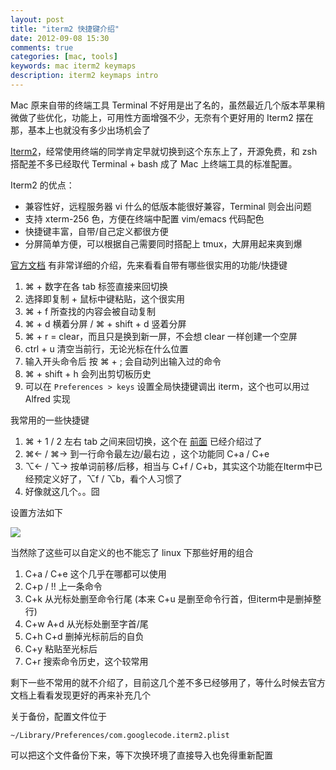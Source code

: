 ```yaml
---
layout: post
title: "iterm2 快捷键介绍"
date: 2012-09-08 15:30
comments: true
categories: [mac, tools]
keywords: mac iterm2 keymaps
description: iterm2 keymaps intro
---
```

Mac 原来自带的终端工具 Terminal 不好用是出了名的，虽然最近几个版本苹果稍微做了些优化，功能上，可用性方面增强不少，无奈有个更好用的 Iterm2 摆在那，基本上也就没有多少出场机会了

[Iterm2](http://www.iterm2.com/)，经常使用终端的同学肯定早就切换到这个东东上了，开源免费，和 zsh 搭配差不多已经取代 Terminal + bash 成了 Mac 上终端工具的标准配置。
<!--more-->
Iterm2 的优点：

- 兼容性好，远程服务器 vi 什么的低版本能很好兼容，Terminal 则会出问题
- 支持 xterm-256 色，方便在终端中配置 vim/emacs 代码配色
- 快捷键丰富，自带/自己定义都很方便
- 分屏简单方便，可以根据自己需要同时搭配上 tmux，大屏用起来爽到爆

[官方文档](http://www.iterm2.com/#/section/documentation) 有非常详细的介绍，先来看看自带有哪些很实用的功能/快捷键

1. ⌘ + 数字在各 tab 标签直接来回切换
2. 选择即复制 + 鼠标中键粘贴，这个很实用
3. ⌘ + f 所查找的内容会被自动复制
4. ⌘ + d 横着分屏 / ⌘ + shift + d 竖着分屏
5. ⌘ + r = clear，而且只是换到新一屏，不会想 clear 一样创建一个空屏
6. ctrl + u 清空当前行，无论光标在什么位置
7. 输入开头命令后 按 ⌘ + ; 会自动列出输入过的命令
8. ⌘ + shift + h 会列出剪切板历史
9. 可以在 `Preferences > keys` 设置全局快捷键调出 iterm，这个也可以用过 Alfred 实现

我常用的一些快捷键

1. ⌘ + 1 / 2 左右 tab 之间来回切换，这个在 [前面](http://dayuan.im/blog/add-rvm-ruby-path-to-sublime-text-2.html/) 已经介绍过了
2. ⌘← / ⌘→ 到一行命令最左边/最右边 ，这个功能同 C+a / C+e
3. ⌥← / ⌥→ 按单词前移/后移，相当与 C+f / C+b，其实这个功能在Iterm中已经预定义好了，⌥f / ⌥b，看个人习惯了
4. 好像就这几个。。囧

设置方法如下

![](http://m1.img.libdd.com/farm5/2012/0908/17/523CEF031371E3BC2A56926F002FA3E2E651F805049E_924_541.PNG)

当然除了这些可以自定义的也不能忘了 linux 下那些好用的组合

1. C+a / C+e 这个几乎在哪都可以使用
2. C+p / !! 上一条命令
3. C+k 从光标处删至命令行尾 (本来 C+u 是删至命令行首，但iterm中是删掉整行)
4. C+w A+d 从光标处删至字首/尾
5. C+h C+d 删掉光标前后的自负
6. C+y 粘贴至光标后
7. C+r 搜索命令历史，这个较常用

剩下一些不常用的就不介绍了，目前这几个差不多已经够用了，等什么时候去官方文档上看看发现更好的再来补充几个

关于备份，配置文件位于

```
~/Library/Preferences/com.googlecode.iterm2.plist
```

可以把这个文件备份下来，等下次换环境了直接导入也免得重新配置
